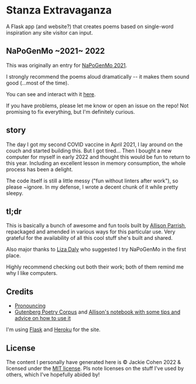 # Stanza Extravaganza

A Flask app (and website?) that creates poems based on single-word inspiration any site visitor can input.

## NaPoGenMo ~2021~ 2022

This was originally an entry for [NaPoGenMo 2021](https://github.com/NaPoGenMo/NaPoGenMo2021).

I strongly recommend the poems aloud dramatically -- it makes them sound good (...most of the time).

You can see and interact with it [here](https://stanza-extravaganza.herokuapp.com/). 

If you have problems, please let me know or open an issue on the repo! Not promising to fix everything, but I'm definitely curious.

## story 

The day I got my second COVID vaccine in April 2021, I lay around on the couch and started building this. But I got tired... Then I bought a new computer for myself in early 2022 and thought this would be fun to return to this year. Including an excellent lesson in memory consumption, the whole process has been a delight.

The code itself is still a little messy ("fun without linters after work"), so please ~ignore. In my defense, I wrote a decent chunk of it while pretty sleepy.

## tl;dr

This is basically a bunch of awesome and fun tools built by [Allison Parrish](https://www.decontextualize.com/), repackaged and amended in various ways for this particular use. Very grateful for the availability of all this cool stuff she's built and shared.

Also major thanks to [Liza Daly](https://lizadaly.com/) who suggested I try NaPoGenMo in the first place.

Highly recommend checking out both their work; both of them remind me why I like computers. 

## Credits

* [Pronouncing](https://pypi.org/project/pronouncing/)
* [Gutenberg Poetry Corpus](https://github.com/aparrish/gutenberg-poetry-corpus) and [Allison's notebook with some tips and advice on how to use it](https://github.com/aparrish/gutenberg-poetry-corpus/blob/master/quick-experiments.ipynb)

I'm using [Flask](https://flask.palletsprojects.com/en/2.0.x/) and [Heroku](http://heroku.com/) for the site.


## License

The content I personally have generated here is &copy; Jackie Cohen 2022 & licensed under the [MIT license](https://opensource.org/licenses/MIT). Pls note licenses on the stuff I've used by others, which I've hopefully abided by!


